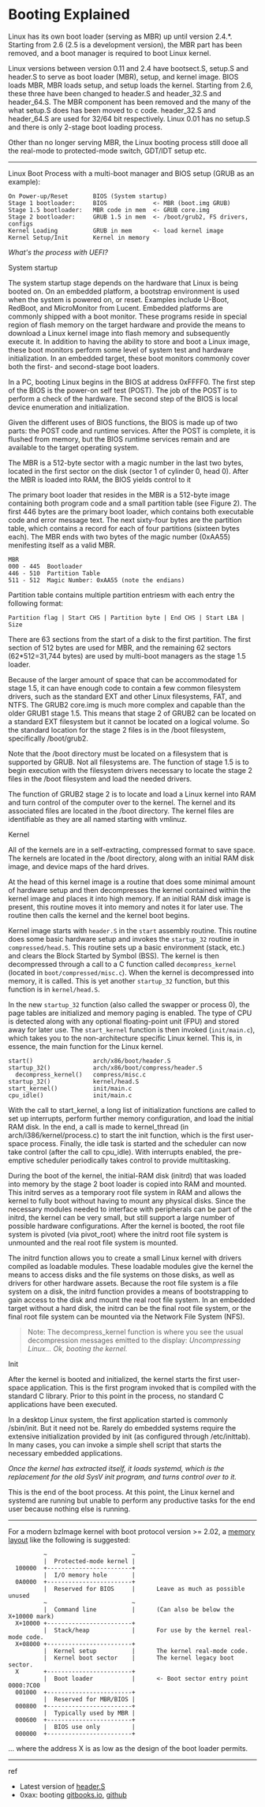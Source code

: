 # Booting Explained

Linux has its own boot loader (serving as MBR) up until version 2.4.\*. Starting from 2.6 (2.5 is a development version), the MBR part has been removed, and a boot manager is required to boot Linux kernel.

Linux versions between version 0.11 and 2.4 have bootsect.S, setup.S and header.S to serve as boot loader (MBR), setup, and kernel image. BIOS loads MBR, MBR loads setup, and setup loads the kernel. Starting from 2.6, these three have been changed to header.S and header_32.S and header_64.S. The MBR component has been removed and the many of the what setup.S does has been moved to c code. header_32.S and header_64.S are used for 32/64 bit respectively. Linux 0.01 has no setup.S and there is only 2-stage boot loading process.

Other than no longer serving MBR, the Linux booting process still dooe all the real-mode to protected-mode switch, GDT/IDT setup etc.

---

Linux Boot Process with a multi-boot manager and BIOS setup (GRUB as an example):

```
On Power-up/Reset       BIOS (System startup)
Stage 1 bootloader:     BIOS             <- MBR (boot.img GRUB)
Stage 1.5 bootloader:   MBR code in mem  <- GRUB core.img
Stage 2 bootloader:     GRUB 1.5 in mem  <- /boot/grub2, FS drivers, configs
Kernel Loading          GRUB in mem      <- load kernel image
Kernel Setup/Init       Kernel in memory
```

*What's the process with UEFI?*

System startup

The system startup stage depends on the hardware that Linux is being booted on. On an embedded platform, a bootstrap environment is used when the system is powered on, or reset. Examples include U-Boot, RedBoot, and MicroMonitor from Lucent. Embedded platforms are commonly shipped with a boot monitor. These programs reside in special region of flash memory on the target hardware and provide the means to download a Linux kernel image into flash memory and subsequently execute it. In addition to having the ability to store and boot a Linux image, these boot monitors perform some level of system test and hardware initialization. In an embedded target, these boot monitors commonly cover both the first- and second-stage boot loaders.

In a PC, booting Linux begins in the BIOS at address 0xFFFF0. The first step of the BIOS is the power-on self test (POST). The job of the POST is to perform a check of the hardware. The second step of the BIOS is local device enumeration and initialization.

Given the different uses of BIOS functions, the BIOS is made up of two parts: the POST code and runtime services. After the POST is complete, it is flushed from memory, but the BIOS runtime services remain and are available to the target operating system.

The MBR is a 512-byte sector with a magic number in the last two bytes, located in the first sector on the disk (sector 1 of cylinder 0, head 0). After the MBR is loaded into RAM, the BIOS yields control to it

The primary boot loader that resides in the MBR is a 512-byte image containing both program code and a small partition table (see Figure 2). The first 446 bytes are the primary boot loader, which contains both executable code and error message text. The next sixty-four bytes are the partition table, which contains a record for each of four partitions (sixteen bytes each). The MBR ends with two bytes of the magic number (0xAA55) menifesting itself as a valid MBR.

```
MBR
000 - 445  Bootloader
446 - 510  Partition Table
511 - 512  Magic Number: 0xAA55 (note the endians)
```

Partition table contains multiple partition entriesm with each entry the following format:

`Partition flag | Start CHS | Partition byte | End CHS | Start LBA | Size`

There are 63 sections from the start of a disk to the first partition. The first section of 512 bytes are used for MBR, and the remaining 62 sectors (62\*512=31,744 bytes) are used by multi-boot managers as the stage 1.5 loader.

Because of the larger amount of space that can be accommodated for stage 1.5, it can have enough code to contain a few common filesystem drivers, such as the standard EXT and other Linux filesystems, FAT, and NTFS. The GRUB2 core.img is much more complex and capable than the older GRUB1 stage 1.5. This means that stage 2 of GRUB2 can be located on a standard EXT filesystem but it cannot be located on a logical volume. So the standard location for the stage 2 files is in the /boot filesystem, specifically /boot/grub2.

Note that the /boot directory must be located on a filesystem that is supported by GRUB. Not all filesystems are. The function of stage 1.5 is to begin execution with the filesystem drivers necessary to locate the stage 2 files in the /boot filesystem and load the needed drivers.

The function of GRUB2 stage 2 is to locate and load a Linux kernel into RAM and turn control of the computer over to the kernel. The kernel and its associated files are located in the /boot directory. The kernel files are identifiable as they are all named starting with vmlinuz.

Kernel

All of the kernels are in a self-extracting, compressed format to save space. The kernels are located in the /boot directory, along with an initial RAM disk image, and device maps of the hard drives.

At the head of this kernel image is a routine that does some minimal amount of hardware setup and then decompresses the kernel contained within the kernel image and places it into high memory. If an initial RAM disk image is present, this routine moves it into memory and notes it for later use. The routine then calls the kernel and the kernel boot begins.

Kernel image starts with `header.S` in the `start` assembly routine. This routine does some basic hardware setup and invokes the `startup_32` routine in `compressed/head.S`. This routine sets up a basic environment (stack, etc.) and clears the Block Started by Symbol (BSS). The kernel is then decompressed through a call to a C function called `decompress_kernel` (located in `boot/compressed/misc.c`). When the kernel is decompressed into memory, it is called. This is yet another `startup_32` function, but this function is in `kernel/head.S`.

In the new `startup_32` function (also called the swapper or process 0), the page tables are initialized and memory paging is enabled. The type of CPU is detected along with any optional floating-point unit (FPU) and stored away for later use. The `start_kernel` function is then invoked (`init/main.c`), which takes you to the non-architecture specific Linux kernel. This is, in essence, the main function for the Linux kernel.

```
start()                 arch/x86/boot/header.S
startup_32()            arch/x86/boot/compress/header.S
  decompress_kernel()   compress/misc.c
startup_32()            kernel/head.S
start_kernel()          init/main.c
cpu_idle()              init/main.c
```

With the call to start_kernel, a long list of initialization functions are called to set up interrupts, perform further memory configuration, and load the initial RAM disk. In the end, a call is made to kernel_thread (in arch/i386/kernel/process.c) to start the init function, which is the first user-space process. Finally, the idle task is started and the scheduler can now take control (after the call to cpu_idle). With interrupts enabled, the pre-emptive scheduler periodically takes control to provide multitasking.

During the boot of the kernel, the initial-RAM disk (initrd) that was loaded into memory by the stage 2 boot loader is copied into RAM and mounted. This initrd serves as a temporary root file system in RAM and allows the kernel to fully boot without having to mount any physical disks. Since the necessary modules needed to interface with peripherals can be part of the initrd, the kernel can be very small, but still support a large number of possible hardware configurations. After the kernel is booted, the root file system is pivoted (via pivot_root) where the initrd root file system is unmounted and the real root file system is mounted.

The initrd function allows you to create a small Linux kernel with drivers compiled as loadable modules. These loadable modules give the kernel the means to access disks and the file systems on those disks, as well as drivers for other hardware assets. Because the root file system is a file system on a disk, the initrd function provides a means of bootstrapping to gain access to the disk and mount the real root file system. In an embedded target without a hard disk, the initrd can be the final root file system, or the final root file system can be mounted via the Network File System (NFS).

> Note: The decompress_kernel function is where you see the usual decompression messages emitted to the display: *Uncompressing Linux… Ok, booting the kernel.*


Init

After the kernel is booted and initialized, the kernel starts the first user-space application. This is the first program invoked that is compiled with the standard C library. Prior to this point in the process, no standard C applications have been executed.

In a desktop Linux system, the first application started is commonly /sbin/init. But it need not be. Rarely do embedded systems require the extensive initialization provided by init (as configured through /etc/inittab). In many cases, you can invoke a simple shell script that starts the necessary embedded applications.

*Once the kernel has extracted itself, it loads systemd, which is the replacement for the old SysV init program, and turns control over to it.*

This is the end of the boot process. At this point, the Linux kernel and systemd are running but unable to perform any productive tasks for the end user because nothing else is running.

---

For a modern bzImage kernel with boot protocol version >= 2.02, a [memory layout](https://www.kernel.org/doc/html/latest/x86/boot.html#memory-layout) like the following is suggested:
```
          ~                        ~
          |  Protected-mode kernel |
  100000  +------------------------+
          |  I/O memory hole       |
  0A0000  +------------------------+
          |  Reserved for BIOS     |      Leave as much as possible unused
          ~                        ~
          |  Command line          |      (Can also be below the X+10000 mark)
  X+10000 +------------------------+
          |  Stack/heap            |      For use by the kernel real-mode code.
  X+08000 +------------------------+
          |  Kernel setup          |      The kernel real-mode code.
          |  Kernel boot sector    |      The kernel legacy boot sector.
  X       +------------------------+
          |  Boot loader           |      <- Boot sector entry point 0000:7C00
  001000  +------------------------+
          |  Reserved for MBR/BIOS |
  000800  +------------------------+
          |  Typically used by MBR |
  000600  +------------------------+
          |  BIOS use only         |
  000000  +------------------------+
```
... where the address X is as low as the design of the boot loader permits.


---

ref

- Latest version of [header.S](https://github.com/torvalds/linux/blob/master/arch/x86/boot/header.S)
- 0xax: booting [gitbooks.io](https://0xax.gitbooks.io/linux-insides/content/Booting/), [github](https://github.com/0xAX/linux-insides/tree/master/Booting)
